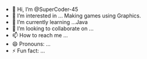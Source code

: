 - 👋 Hi, I’m @SuperCoder-45
- 👀 I’m interested in ... Making games using Graphics.
- 🌱 I’m currently learning ...Java
- 💞️ I’m looking to collaborate on ...
- 📫 How to reach me ...
- 😄 Pronouns: ...
- ⚡ Fun fact: ...

<!---
SuperCoder-45/SuperCoder-45 is a ✨ special ✨ repository because its `README.md` (this file) appears on your GitHub profile.
You can click the Preview link to take a look at your changes.
--->
